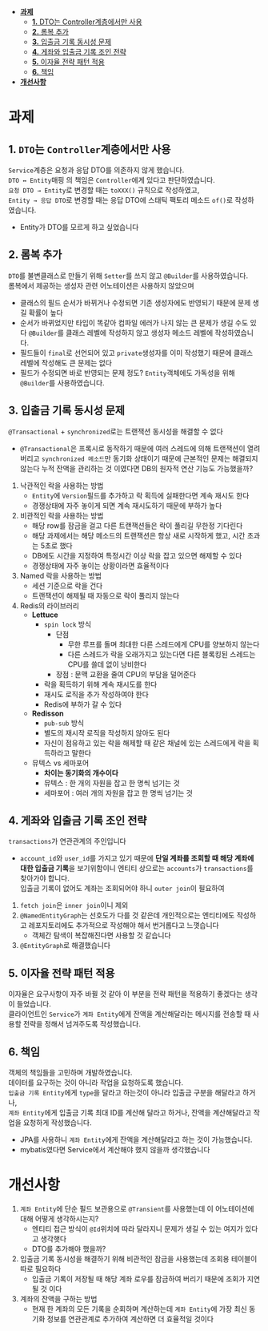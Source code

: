 
<!-- TOC -->

- [**과제**](#%EA%B3%BC%EC%A0%9C)
    - [**1.** DTO는 Controller계층에서만 사용](#1-dto%EB%8A%94-controller%EA%B3%84%EC%B8%B5%EC%97%90%EC%84%9C%EB%A7%8C-%EC%82%AC%EC%9A%A9)
    - [**2.** 롬복 추가](#2-%EB%A1%AC%EB%B3%B5-%EC%B6%94%EA%B0%80)
    - [**3.** 입출금 기록 동시성 문제](#3-%EC%9E%85%EC%B6%9C%EA%B8%88-%EA%B8%B0%EB%A1%9D-%EB%8F%99%EC%8B%9C%EC%84%B1-%EB%AC%B8%EC%A0%9C)
    - [**4.** 게좌와 입출금 기록 조인 전략](#4-%EA%B2%8C%EC%A2%8C%EC%99%80-%EC%9E%85%EC%B6%9C%EA%B8%88-%EA%B8%B0%EB%A1%9D-%EC%A1%B0%EC%9D%B8-%EC%A0%84%EB%9E%B5)
    - [**5.** 이자율 전략 패턴 적용](#5-%EC%9D%B4%EC%9E%90%EC%9C%A8-%EC%A0%84%EB%9E%B5-%ED%8C%A8%ED%84%B4-%EC%A0%81%EC%9A%A9)
    - [**6.** 책임](#6-%EC%B1%85%EC%9E%84)
- [**개선사항**](#%EA%B0%9C%EC%84%A0%EC%82%AC%ED%95%AD)

<!-- /TOC -->

# **과제**

## **1.** `DTO`는 `Controller`계층에서만 사용
`Service`계층은 요청과 응답 DTO를 의존하지 않게 했습니다.<br>
`DTO ↔︎ Entity`매핑 의 책임은 `Controller`에게 있다고 판단하였습니다.<br>
`요청 DTO → Entity`로 변경할 때는 `toXXX()` 규칙으로 작성하였고,<br>
`Entity → 응답 DTO`로 변경할 때는 응답 DTO에 스태틱 팩토리 메소드 `of()`로 작성하였습니다.<br>
- Entity가 DTO를 모르게 하고 싶었습니다

## **2.** 롬복 추가
`DTO`를 불변클래스로 만들기 위해 `Setter`를 쓰지 않고 `@Builder`를 사용하였습니다.<br>
롬복에서 제공하는 생성자 관련 어노테이션은 사용하지 않았으며 <br>
- 클래스의 필드 순서가 바뀌거나 수정되면 기존 생성자에도 반영되기 때문에 문제 생길 확률이 높다
- 순서가 바뀌었지만 타입이 똑같아 컴파일 에러가 나지 않는 큰 문제가 생길 수도 있다
`@Builder`를 클래스 레벨에 작성하지 않고 생성자 메소드 레벨에 작성하였습니다.<br>
- 필드들이 `final`로 선언되어 있고 `private`생성자를 이미 작성했기 때문에 클래스 레벨에 작성해도 큰 문제는 없다
- 필드가 수정되면 바로 반영되는 문제 정도?
`Entity`객체에도 가독성을 위해 `@Builder`를 사용하였습니다.<br>

## **3.** 입출금 기록 동시성 문제
`@Transactional` + `synchronized`로는 트랜잭션 동시성을 해결할 수 없다
- `@Transactional`은 프록시로 동작하기 때문에 여러 스레드에 의해 트랜잭션이 열려버리고 `synchronized 메소드`만 동기화 상태이기 때문에 근본적인 문제는 해결되지 않는다
누적 잔액을 관리하는 것 이였다면 DB의 원자적 연산 기능도 가능했을까?<br>

1. 낙관적인 락을 사용하는 방법
   - `Entity`에 `Version`필드를 추가하고 락 획득에 실패한다면 계속 재시도 한다
   - 경쟁상태에 자주 놓이게 되면 계속 재시도하기 때문에 부하가 높다
2. 비관적인 락을 사용하는 방법
   - 해당 row를 잠금을 걸고 다른 트랜잭션들은 락이 풀리길 무한정 기다린다
   - 해당 과제에서는 해당 메소드의 트랜잭션은 항상 새로 시작하게 했고, 시간 초과는 5초로 했다
   - DB에도 시간을 지정하여 특정시간 이상 락을 잡고 있으면 해제할 수 있다
   - 경쟁상태에 자주 놓이는 상황이라면 효율적이다
3. Named 락을 사용하는 방법
   - 세션 기준으로 락을 건다
   - 트랜잭션이 해제될 때 자동으로 락이 풀리지 않는다
4. Redis의 라이브러리
   - **Lettuce**
     - `spin lock` 방식
       - 단점
         - 무한 루프를 돌며 최대한 다른 스레드에게 CPU를 양보하지 않는다
         - 다른 스레드가 락을 오래가지고 있는다면 다른 블록킹된 스레드는 CPU를 쓸데 없이 낭비한다
       - 장점 : 문맥 교환을 줄여 CPU의 부담을 덜어준다
     - 락을 획득하기 위해 계속 재시도를 한다
     - 재시도 로직을 추가 작성하여야 한다
     - Redis에 부하가 갈 수 있다
   - **Redisson**
     - `pub-sub` 방식
     - 별도의 재시작 로직을 작성하지 않아도 된다
     - 자신이 점유하고 있는 락을 해제할 때 같은 채널에 있는 스레드에게 락을 획득하라고 말한다
   - 뮤텍스 vs 세마포어
     - **차이는 동기화의 개수이다**
     - 뮤텍스 : 한 개의 자원을 잡고 한 명씩 넘기는 것
     - 세마포어 : 여러 개의 자원을 잡고 한 명씩 넘기는 것

## **4.** 게좌와 입출금 기록 조인 전략
`transactions`가 연관관계의 주인입니다<br>
- `account_id`와 `user_id`를 가지고 있기 때문에
**단일 계좌를 조회할 때 해당 계좌에 대한 입출금 기록**을 보기위함이니 엔티티 상으로는 `accounts`가 `transactions`를 찾아가야 합니다.<br>
입출금 기록이 없어도 계좌는 조회되어야 하니 `outer join`이 필요하여

1. `fetch join`은 `inner join`이니 제외
2. `@NamedEntityGraph`는 선호도가 다를 것 같은데 개인적으로는 엔티티에도 작성하고 레포지토리에도 추가적으로 작성해야 해서 번거롭다고 느꼇습니다
   - 객체간 탐색이 복잡해진다면 사용할 것 같습니다
3. `@EntityGraph`로 해결했습니다

## **5.** 이자율 전략 패턴 적용
이자율은 요구사항이 자주 바뀔 것 같아 이 부분을 전략 패턴을 적용하기 좋겠다는 생각이 들었습니다.<br>
클라이언트인 `Service`가 `계좌 Entity`에게 잔액을 계산해달라는 메시지를 전송할 때 사용할 전략을 정해서 넘겨주도록 작성했습니다.<br>

## **6.** 책임
객체의 책임들을 고민하며 개발하였습니다.<br>
데이터를 요구하는 것이 아니라 작업을 요청하도록 했습니다.<br>
`입출금 기록 Entity`에게 `type`을 달라고 하는것이 아니라 입출금 구분을 해달라고 하거나,<br>
`계좌 Entity`에게 입출금 기록 최대 ID를 계산해 달라고 하거나, 잔액을 계산해달라고 작업을 요청하게 작성했습니다.<br>
- JPA를 사용하니 `계좌 Entity`에게 잔액을 계산해달라고 하는 것이 가능했습니다.
- mybatis였다면 Service에서 계산해야 했지 않을까 생각했습니다

# **개선사항**

1. `계좌 Entity`에 단순 필드 보관용으로 `@Transient`를 사용했는데 이 어노테이션에 대해 어떻게 생각하시는지?
   - 엔티티 접근 방식이 `@Id`위치에 따라 달라지니 문제가 생길 수 있는 여지가 있다고 생각햇다
   - DTO를 추가해야 했을까?
2. 입출금 기록 동시성을 해결하기 위해 비관적인 잠금을 사용했는데 조회용 테이블이 따로 필요하다
   - 입출금 기록이 저장될 때 해당 계좌 로우를 잠금하여 버리기 때문에 조회가 지연될 것 이다
3. 계좌의 잔액을 구하는 방법
   - 현재 한 계좌의 모든 기록을 순회하며 계산하는데 `계좌 Entity`에 가장 최신 동기화 정보를 연관관계로 추가하여 계산하면 더 효율적일 것이다

